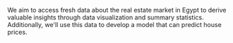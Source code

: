 We aim to access fresh data about the real estate market in Egypt to derive valuable insights through data visualization and summary statistics. Additionally, we'll use this data to develop a model that can predict house prices.
